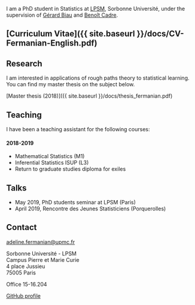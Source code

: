
I am a PhD student in Statistics at [LPSM](http://www.lpsm.paris/), Sorbonne Université, under the supervision of [Gérard Biau](http://www.lsta.upmc.fr/biau.html) and [Benoît Cadre](https://w3.ens-rennes.fr/math/people/benoit.cadre/).


## [Curriculum Vitae]({{ site.baseurl }}/docs/CV-Fermanian-English.pdf)

## Research 

I am interested in applications of rough paths theory to statistical learning. You can find my master thesis on the subject below.

[Master thesis (2018)]({{ site.baseurl }}/docs/thesis_fermanian.pdf)



## Teaching

I have been a teaching assistant for the following courses:

#### 2018-2019

* Mathematical Statistics (M1)
* Inferential Statistics ISUP (L3)
* Return to graduate studies diploma for exiles

## Talks

* May 2019, PhD students seminar at LPSM (Paris)
* April 2019, Rencontre des Jeunes Statisticiens (Porquerolles)


## Contact

<adeline.fermanian@upmc.fr>

Sorbonne Université - LPSM  
Campus Pierre et Marie Curie  
4 place Jussieu  
75005 Paris  

Office 15-16.204

[GitHub profile](https://github.com/afermanian)



